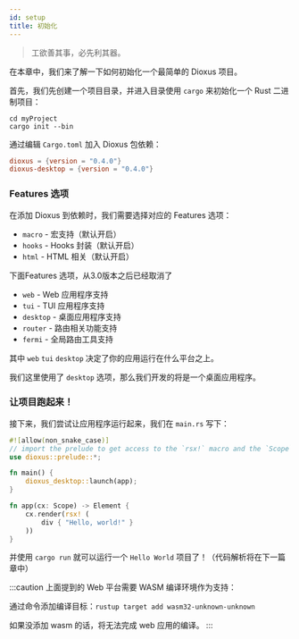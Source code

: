 ```yaml
---
id: setup
title: 初始化
---
```


> 工欲善其事，必先利其器。

在本章中，我们来了解一下如何初始化一个最简单的 Dioxus 项目。

首先，我们先创建一个项目目录，并进入目录使用 `cargo` 来初始化一个 Rust 二进制项目：

```shell
cd myProject
cargo init --bin
```

通过编辑 `Cargo.toml` 加入 Dioxus 包依赖：

```toml
dioxus = {version = "0.4.0"}
dioxus-desktop = {version = "0.4.0"}
```

### Features 选项

在添加 Dioxus 到依赖时，我们需要选择对应的 Features 选项：

- `macro` - 宏支持（默认开启）
- `hooks` - Hooks 封装（默认开启）
- `html` - HTML 相关（默认开启）


下面Features 选项，从3.0版本之后已经取消了

- `web` - Web 应用程序支持
- `tui` - TUI 应用程序支持
- `desktop` - 桌面应用程序支持
- `router` - 路由相关功能支持
- `fermi` - 全局路由工具支持

其中 `web` `tui` `desktop` 决定了你的应用运行在什么平台之上。

我们这里使用了 `desktop` 选项，那么我们开发的将是一个桌面应用程序。

### 让项目跑起来！

接下来，我们尝试让应用程序运行起来，我们在 `main.rs` 写下：

```rust
#![allow(non_snake_case)]
// import the prelude to get access to the `rsx!` macro and the `Scope` and `Element` types
use dioxus::prelude::*;

fn main() {
    dioxus_desktop::launch(app);
}

fn app(cx: Scope) -> Element {
    cx.render(rsx! (
        div { "Hello, world!" }
    ))
}
```

并使用 `cargo run` 就可以运行一个 `Hello World` 项目了！（代码解析将在下一篇章中）

:::caution
上面提到的 Web 平台需要 WASM 编译环境作为支持：

通过命令添加编译目标：`rustup target add wasm32-unknown-unknown`

如果没添加 wasm 的话，将无法完成 web 应用的编译。
:::